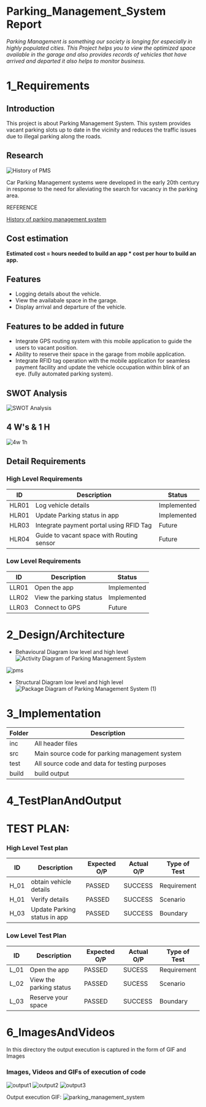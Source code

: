 # Parking_Management_System Report

*Parking Management is something our society is longing for especially in highly populated cities. This Project helps you to view the optimized space available in the garage and also provides records of vehicles that have arrived and departed it also helps to monitor business.*

# 1_Requirements
## Introduction
This project is about Parking Management System. This system provides vacant parking slots up to date in the vicinity and reduces the traffic issues due to illegal parking along the roads.

## Research

![History of PMS](https://user-images.githubusercontent.com/59198753/142820003-0569fc32-2d4c-404e-a555-ce9a03c4ef6c.jpg)


Car Parking Management systems were developed in the early 20th century in response to the need for alleviating the search for vacancy in the parking area.

REFERENCE

[History of parking management system](https://blog.getmyparking.com/2017/07/12/history-of-automated-parking-system/)

## Cost estimation

**Estimated cost = hours needed to build an app * cost per hour to build an app.**


## Features

- Logging details about the vehicle.
- View the availabale space in the garage. 
- Display arrival and departure of the vehicle.

## Features to be added in future

- Integrate GPS routing system with this mobile application to guide the users to vacant position.
- Ability to reserve their space in the garage from mobile application.
- Integrate RFID tag operation with the mobile application for seamless payment facility and update the vehicle occupation within blink of an eye. (fully automated parking system).

## SWOT Analysis
![SWOT Analysis](https://user-images.githubusercontent.com/59198753/142820086-951e7b7b-8fb1-4132-b224-a5388751bb9f.jpg)

## 4 W's & 1 H
![4w 1h](https://user-images.githubusercontent.com/59198753/142821633-8a7b353d-2478-4df5-90fd-c60b5e75610a.jpg)

## Detail Requirements

### High Level Requirements
| ID    | Description                             | Status              | 
|-------|-----------------------------------------|---------------------|
| HLR01 |Log vehicle details                      |Implemented          |
| HLR01 |Update Parking status in app             |Implemented          |
| HLR03 |Integrate payment portal using RFID Tag  |Future               |
| HLR04 |Guide to vacant space with Routing sensor|Future               |

### Low Level Requirements
| ID    | Description           | Status              | 
|-------|-----------------------|---------------------|
| LLR01 |Open the app           |   Implemented       |
| LLR02 |View the parking status|   Implemented       |
| LLR03 |Connect to GPS         |   Future            |

# 2_Design/Architecture

* Behavioural Diagram low level and high level
![Activity Diagram of Parking Management System](https://user-images.githubusercontent.com/59198753/143300781-e0331be1-8326-47f5-ad75-70f57efd7d1b.png)

![pms](https://user-images.githubusercontent.com/59198753/143300790-6f8c56dd-bf5b-42ff-a9e2-61502a949d6e.png)

* Structural Diagram low level and high level
![Package Diagram of Parking Management System (1)](https://user-images.githubusercontent.com/59198753/143303224-58eeb946-632a-4ec9-befe-e47d97129760.png)

# 3_Implementation

| Folder | Description                                    |              
|------- |------------------------------------------------|
| inc    | All header files                               |                     
| src    | Main source code for parking management system |
| test   | All source code and data for testing purposes  |
| build  | build output                                   |

# 4_TestPlanAndOutput

# TEST PLAN:
### High Level Test plan
| ID    | Description                             | Expected O/P | Actual O/P | Type of Test |
|-------|-----------------------------------------| ------------ | ---------- | ------------ |
| H_01  |obtain vehicle details                   |PASSED        |SUCCESS     | Requirement  |
| H_01  |Verify details                           |PASSED        |SUCCESS     | Scenario     |
| H_03  |Update Parking status in app             |PASSED        |SUCCESS     | Boundary     |


### Low Level Test Plan
| ID    | Description           | Expected O/P | Actual O/P | Type of Test | 
|-------|-----------------------| ------------ | -----------| ------------ |
| L_01  |Open the app           | PASSED       |SUCESS      | Requirement  |
| L_02  |View the parking status| PASSED       |SUCESS      | Scenario     |
| L_03  |Reserve your space     | PASSED       |SUCCESS     | Boundary     |

# 6_ImagesAndVideos

In this directory the output execution is captured in the form of GIF and Images

### Images, Videos and GIFs of execution of code 

![output1](https://user-images.githubusercontent.com/59198753/143302062-7e902e03-3410-42a2-ab39-6f62a5a2236b.png)
![output2](https://user-images.githubusercontent.com/59198753/143302069-2e33477d-099c-4423-990b-c9f71802d4a8.png)
![output3](https://user-images.githubusercontent.com/59198753/143302072-9db5a6bf-7cc8-4a15-9a79-04e85f2c9bba.png)

Output execution GIF:
![parking_management_system](https://user-images.githubusercontent.com/59198753/143302204-42bb98df-d610-4875-a88a-672d6b26df3f.gif)







